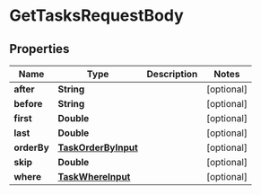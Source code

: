 

# GetTasksRequestBody


## Properties

Name | Type | Description | Notes
------------ | ------------- | ------------- | -------------
**after** | **String** |  |  [optional]
**before** | **String** |  |  [optional]
**first** | **Double** |  |  [optional]
**last** | **Double** |  |  [optional]
**orderBy** | [**TaskOrderByInput**](TaskOrderByInput.md) |  |  [optional]
**skip** | **Double** |  |  [optional]
**where** | [**TaskWhereInput**](TaskWhereInput.md) |  |  [optional]



